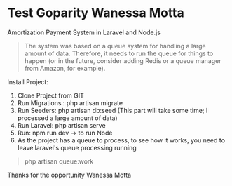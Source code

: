 # Test Goparity Wanessa Motta

Amortization Payment System in Laravel and Node.js

> The system was based on a queue system for handling a large amount of data. Therefore, it needs to run the queue for things to happen (or in the future, consider adding Redis or a queue manager from Amazon, for example).

Install Project:

1) Clone Project from GIT
2) Run Migrations : php artisan migrate
3) Run Seeders: php artisan db:seed (This part will take some time; I processed a large amount of data)
4) Run Laravel: php artisan serve
5) Run: npm run  dev -> to run Node
6) As the project has a queue to process, to see how it works, you need to leave laravel's queue processing running

>php artisan queue:work

Thanks for the opportunity
Wanessa Motta